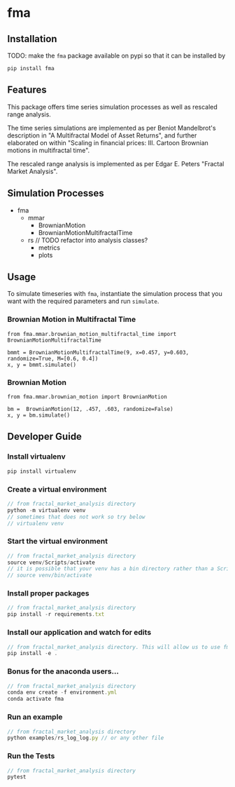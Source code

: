 # fma
## Installation
TODO: make the ```fma``` package available on pypi so that it can be installed by 
```
pip install fma
```
## Features
This package offers time series simulation processes as well as rescaled range analysis.

The time series simulations are implemented as per Beniot Mandelbrot's description in "A Multifractal Model of Asset Returns", and further elaborated on within "Scaling in financial prices: III. Cartoon Brownian motions in multifractal time". 

The rescaled range analysis is implemented as per Edgar E. Peters "Fractal Market Analysis".

## Simulation Processes
* fma
  * mmar
    * BrownianMotion
    * BrownianMotionMultifractalTime
  * rs // TODO refactor into analysis classes?
    * metrics
    * plots
    
## Usage
To simulate timeseries with ```fma```, instantiate the simulation process that you want with the required parameters and run ```simulate```.

### Brownian Motion in Multifractal Time
```
from fma.mmar.brownian_motion_multifractal_time import BrownianMotionMultifractalTime

bmmt = BrownianMotionMultifractalTime(9, x=0.457, y=0.603, randomize=True, M=[0.6, 0.4])
x, y = bmmt.simulate()
```

### Brownian Motion
```
from fma.mmar.brownian_motion import BrownianMotion

bm =  BrownianMotion(12, .457, .603, randomize=False)
x, y = bm.simulate()
```

## Developer Guide
### Install virtualenv
```javascript
pip install virtualenv
```

### Create a virtual environment
```javascript
// from fractal_market_analysis directory
python -m virtualenv venv
// sometimes that does not work so try below
// virtualenv venv
```

### Start the virtual environment
```javascript
// from fractal_market_analysis directory
source venv/Scripts/activate
// it is possible that your venv has a bin directory rather than a Scripts directory. If so run the following
// source venv/bin/activate
```

### Install proper packages
```javascript
// from fractal_market_analysis directory
pip install -r requirements.txt
```

### Install our application and watch for edits
```javascript
// from fractal_market_analysis directory. This will allow us to use fma imports in our modules.
pip install -e .
```

### Bonus for the anaconda users...
```javascript
// from fractal_market_analysis directory
conda env create -f environment.yml
conda activate fma
```

### Run an example
```javascript
// from fractal_market_analysis directory
python examples/rs_log_log.py // or any other file
```

### Run the Tests
```javascript
// from fractal_market_analysis directory
pytest
```